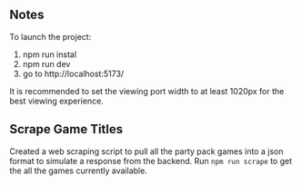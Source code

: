 ## Notes

To launch the project:
1. npm run instal
2. npm run dev
3. go to http://localhost:5173/

It is recommended to set the viewing port width to at least 1020px for the best viewing experience. 

## Scrape Game Titles

Created a web scraping script to pull all the party pack games into a json format to simulate a response from the backend. 
Run `npm run scrape` to get the all the games currently available. 